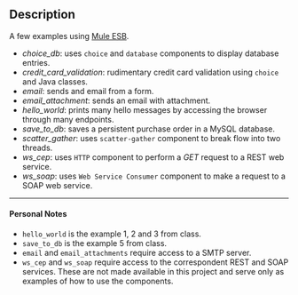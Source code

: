 ## Description

A few examples using [Mule ESB](https://www.mulesoft.com/resources/esb/what-mule-esb).

* _choice_db_: uses `choice` and `database` components to display database entries.
* _credit_card_validation_: rudimentary credit card validation using `choice` and Java classes.
* _email_: sends and email from a form.
* _email_attachment_: sends an email with attachment.
* _hello_world_: prints many hello messages by accessing the browser through many endpoints.
* _save_to_db_: saves a persistent purchase order in a MySQL database.
* _scatter_gather_: uses `scatter-gather` component to break flow into two threads.
* _ws_cep_: uses `HTTP` component to perform a _GET_ request to a REST web service.
* _ws_soap_: uses `Web Service Consumer` component to make a request to a SOAP web service.

----

#### Personal Notes

* `hello_world` is the example 1, 2 and 3 from class.
* `save_to_db` is the example 5 from class.
* `email` and `email_attachments` require access to a SMTP server.
* `ws_cep` and `ws_soap` require access to the correspondent REST and SOAP services. These are not made available in this project and serve only as examples of how to use the components.
